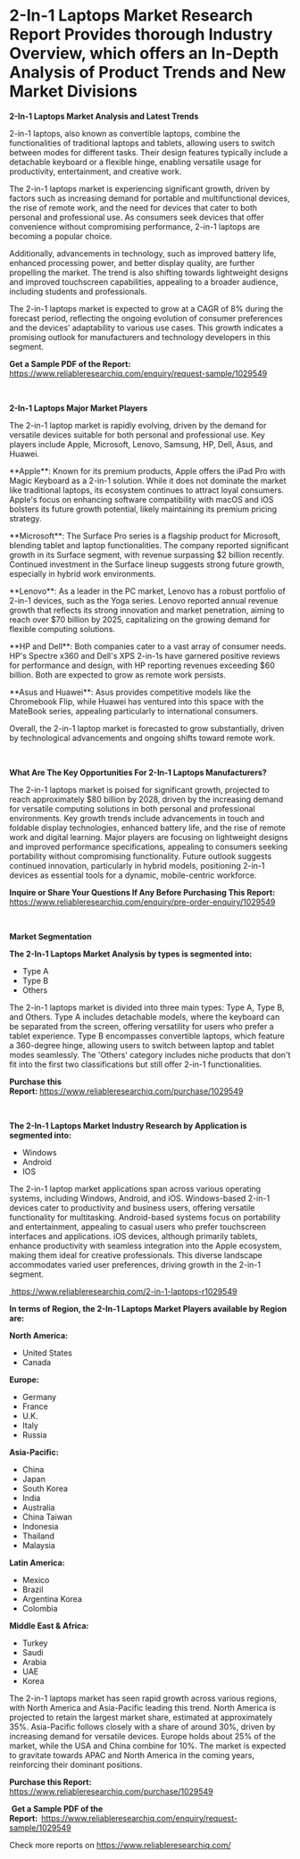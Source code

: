 <p><h1>2-In-1 Laptops Market Research Report Provides thorough Industry Overview, which offers an In-Depth Analysis of Product Trends and New Market Divisions</h1></p><p><strong>2-In-1 Laptops Market Analysis and Latest Trends</strong></p>
<p><p>2-in-1 laptops, also known as convertible laptops, combine the functionalities of traditional laptops and tablets, allowing users to switch between modes for different tasks. Their design features typically include a detachable keyboard or a flexible hinge, enabling versatile usage for productivity, entertainment, and creative work. </p><p>The 2-in-1 laptops market is experiencing significant growth, driven by factors such as increasing demand for portable and multifunctional devices, the rise of remote work, and the need for devices that cater to both personal and professional use. As consumers seek devices that offer convenience without compromising performance, 2-in-1 laptops are becoming a popular choice.</p><p>Additionally, advancements in technology, such as improved battery life, enhanced processing power, and better display quality, are further propelling the market. The trend is also shifting towards lightweight designs and improved touchscreen capabilities, appealing to a broader audience, including students and professionals.</p><p>The 2-in-1 laptops market is expected to grow at a CAGR of 8% during the forecast period, reflecting the ongoing evolution of consumer preferences and the devices’ adaptability to various use cases. This growth indicates a promising outlook for manufacturers and technology developers in this segment.</p></p>
<p><strong>Get a Sample PDF of the Report:&nbsp;</strong> <a href="https://www.reliableresearchiq.com/enquiry/request-sample/1029549?utm_campaign=2285&utm_medium=2&utm_source=Github&utm_content=ia&utm_term=21032025&utm_id=2-in-1-laptops">https://www.reliableresearchiq.com/enquiry/request-sample/1029549</a></p>
<p>&nbsp;</p>
<p><strong>2-In-1 Laptops Major Market Players</strong></p>
<p><p>The 2-in-1 laptop market is rapidly evolving, driven by the demand for versatile devices suitable for both personal and professional use. Key players include Apple, Microsoft, Lenovo, Samsung, HP, Dell, Asus, and Huawei.</p><p>**Apple**: Known for its premium products, Apple offers the iPad Pro with Magic Keyboard as a 2-in-1 solution. While it does not dominate the market like traditional laptops, its ecosystem continues to attract loyal consumers. Apple's focus on enhancing software compatibility with macOS and iOS bolsters its future growth potential, likely maintaining its premium pricing strategy.</p><p>**Microsoft**: The Surface Pro series is a flagship product for Microsoft, blending tablet and laptop functionalities. The company reported significant growth in its Surface segment, with revenue surpassing $2 billion recently. Continued investment in the Surface lineup suggests strong future growth, especially in hybrid work environments.</p><p>**Lenovo**: As a leader in the PC market, Lenovo has a robust portfolio of 2-in-1 devices, such as the Yoga series. Lenovo reported annual revenue growth that reflects its strong innovation and market penetration, aiming to reach over $70 billion by 2025, capitalizing on the growing demand for flexible computing solutions.</p><p>**HP and Dell**: Both companies cater to a vast array of consumer needs. HP's Spectre x360 and Dell's XPS 2-in-1s have garnered positive reviews for performance and design, with HP reporting revenues exceeding $60 billion. Both are expected to grow as remote work persists.</p><p>**Asus and Huawei**: Asus provides competitive models like the Chromebook Flip, while Huawei has ventured into this space with the MateBook series, appealing particularly to international consumers. </p><p>Overall, the 2-in-1 laptop market is forecasted to grow substantially, driven by technological advancements and ongoing shifts toward remote work.</p></p>
<p>&nbsp;</p>
<p><strong>What Are The Key Opportunities For 2-In-1 Laptops Manufacturers?</strong></p>
<p><p>The 2-in-1 laptops market is poised for significant growth, projected to reach approximately $80 billion by 2028, driven by the increasing demand for versatile computing solutions in both personal and professional environments. Key growth trends include advancements in touch and foldable display technologies, enhanced battery life, and the rise of remote work and digital learning. Major players are focusing on lightweight designs and improved performance specifications, appealing to consumers seeking portability without compromising functionality. Future outlook suggests continued innovation, particularly in hybrid models, positioning 2-in-1 devices as essential tools for a dynamic, mobile-centric workforce.</p></p>
<p><strong>Inquire or Share Your Questions If Any Before Purchasing This Report:</strong> <a href="https://www.reliableresearchiq.com/enquiry/pre-order-enquiry/1029549?utm_campaign=2285&utm_medium=2&utm_source=Github&utm_content=ia&utm_term=21032025&utm_id=2-in-1-laptops">https://www.reliableresearchiq.com/enquiry/pre-order-enquiry/1029549</a></p>
<p>&nbsp;</p>
<p><strong>Market Segmentation</strong></p>
<p><strong>The 2-In-1 Laptops Market Analysis by types is segmented into:</strong></p>
<p><ul><li>Type A</li><li>Type B</li><li>Others</li></ul></p>
<p><p>The 2-in-1 laptops market is divided into three main types: Type A, Type B, and Others. Type A includes detachable models, where the keyboard can be separated from the screen, offering versatility for users who prefer a tablet experience. Type B encompasses convertible laptops, which feature a 360-degree hinge, allowing users to switch between laptop and tablet modes seamlessly. The 'Others' category includes niche products that don't fit into the first two classifications but still offer 2-in-1 functionalities.</p></p>
<p><strong>Purchase this Report:&nbsp;</strong><a href="https://www.reliableresearchiq.com/purchase/1029549?utm_campaign=2285&utm_medium=2&utm_source=Github&utm_content=ia&utm_term=21032025&utm_id=2-in-1-laptops">https://www.reliableresearchiq.com/purchase/1029549</a></p>
<p>&nbsp;</p>
<p><strong>The 2-In-1 Laptops Market Industry Research by Application is segmented into:</strong></p>
<p><ul><li>Windows</li><li>Android</li><li>IOS</li></ul></p>
<p><p>The 2-in-1 laptop market applications span across various operating systems, including Windows, Android, and iOS. Windows-based 2-in-1 devices cater to productivity and business users, offering versatile functionality for multitasking. Android-based systems focus on portability and entertainment, appealing to casual users who prefer touchscreen interfaces and applications. iOS devices, although primarily tablets, enhance productivity with seamless integration into the Apple ecosystem, making them ideal for creative professionals. This diverse landscape accommodates varied user preferences, driving growth in the 2-in-1 segment.</p></p>
<p><a href="https://www.reliableresearchiq.com/2-in-1-laptops-r1029549?utm_campaign=2285&utm_medium=2&utm_source=Github&utm_content=ia&utm_term=21032025&utm_id=2-in-1-laptops">&nbsp;https://www.reliableresearchiq.com/2-in-1-laptops-r1029549</a></p>
<p><strong>In terms of Region, the 2-In-1 Laptops Market Players available by Region are:</strong></p>
<p>
    <p> <strong> North America: </strong>
        <ul>
            <li>United States</li>
            <li>Canada</li>
        </ul>
        </p> 
    <p> <strong> Europe: </strong>
        <ul>
            <li>Germany</li>
            <li>France</li>
            <li>U.K.</li>
            <li>Italy</li>
            <li>Russia</li>
        </ul>
        </p> 
    <p> <strong> Asia-Pacific: </strong>
        <ul>
            <li>China</li>
            <li>Japan</li>
            <li>South Korea</li>
            <li>India</li>
            <li>Australia</li>
            <li>China Taiwan</li>
            <li>Indonesia</li>
            <li>Thailand</li>
            <li>Malaysia</li>
        </ul>
        </p> 
    <p> <strong> Latin America: </strong>
        <ul>
            <li>Mexico</li>
            <li>Brazil</li>
            <li>Argentina Korea</li>
            <li>Colombia</li>
        </ul>
        </p> 
    <p> <strong> Middle East & Africa: </strong>
        <ul>
            <li>Turkey</li>
            <li>Saudi</li>
            <li>Arabia</li>
            <li>UAE</li>
            <li>Korea</li>
        </ul>
    </p>
    </p>
<p><p>The 2-in-1 laptops market has seen rapid growth across various regions, with North America and Asia-Pacific leading this trend. North America is projected to retain the largest market share, estimated at approximately 35%. Asia-Pacific follows closely with a share of around 30%, driven by increasing demand for versatile devices. Europe holds about 25% of the market, while the USA and China combine for 10%. The market is expected to gravitate towards APAC and North America in the coming years, reinforcing their dominant positions.</p></p>
<p><strong>Purchase this Report: </strong><a href="https://www.reliableresearchiq.com/purchase/1029549?utm_campaign=2285&utm_medium=2&utm_source=Github&utm_content=ia&utm_term=21032025&utm_id=2-in-1-laptops">https://www.reliableresearchiq.com/purchase/1029549</a></p>
<p>&nbsp;<strong>Get a Sample PDF of the Report:&nbsp;&nbsp;</strong><a href="https://www.reliableresearchiq.com/enquiry/request-sample/1029549?utm_campaign=2285&utm_medium=2&utm_source=Github&utm_content=ia&utm_term=21032025&utm_id=2-in-1-laptops">https://www.reliableresearchiq.com/enquiry/request-sample/1029549</a></p>
<p><strong></strong></p>
<p>Check more reports on <a href="https://www.reliableresearchiq.com/?utm_campaign=2285&utm_medium=2&utm_source=Github&utm_content=ia&utm_term=21032025&utm_id=2-in-1-laptops">https://www.reliableresearchiq.com/</a></p>